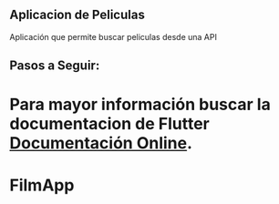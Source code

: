 ## Aplicacion de Peliculas

Aplicación que permite buscar peliculas desde una API

## Pasos a Seguir:

Para mayor información buscar la documentacion de Flutter
[Documentación Online](https://flutter.dev/docs).
=======
# FilmApp

